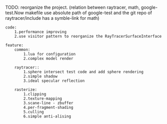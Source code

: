 TODO:
    reorganize the project.
        (relation between raytracer, math, google-test.Now makefile use absolute path of google-test and the git repo of raytracer/include has a symble-link for math)

    code:
        1.performance improving
        2.use visitor pattern to reorganize the RayTracerSurfaceInterface
    
    feature:
        common:
            1.lua for configuration
            2.complex model render 

        raytracer::
            1.sphere intersect test code and add sphere rendering
            2.simple shadow
            3.ideal specular reflection

        rasterize:
            1.clipping
            2.texture-mapping
            3.scane-line - zbuffer
            4.per-fragment-shading
            5.culling
            6.simple anti-alising
